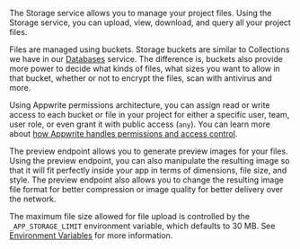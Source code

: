 The Storage service allows you to manage your project files. Using the Storage service, you can upload, view, download, and query all your project files.

Files are managed using buckets. Storage buckets are similar to Collections we have in our [Databases](/docs/databases) service. The difference is, buckets also provide more power to decide what kinds of files, what sizes you want to allow in that bucket, whether or not to encrypt the files, scan with antivirus and more.

Using Appwrite permissions architecture, you can assign read or write access to each bucket or file in your project for either a specific user, team, user role, or even grant it with public access (`any`). You can learn more about [how Appwrite handles permissions and access control](/docs/permissions).

The preview endpoint allows you to generate preview images for your files. Using the preview endpoint, you can also manipulate the resulting image so that it will fit perfectly inside your app in terms of dimensions, file size, and style. The preview endpoint also allows you to change the resulting image file format for better compression or image quality for better delivery over the network.

The maximum file size allowed for file upload is controlled by the `_APP_STORAGE_LIMIT` environment variable, which defaults to 30 MB. See [Environment Variables](/docs/environment-variables#storage) for more information.
